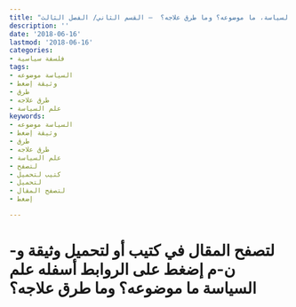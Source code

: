 ```yaml
---
title: "علم السياسة، ما موضوعه؟ وما طرق علاجه؟  – القسم الثاني/ الفصل الثالث"
description: ''
date: '2018-06-16'
lastmod: '2018-06-16'
categories:
- فلسفة سياسية
tags:
- السياسة موضوعه
- وثيقة إضغط
- طرق
- طرق علاجه
- علم السياسة
keywords:
- السياسة موضوعه
- وثيقة إضغط
- طرق
- طرق علاجه
- علم السياسة
- لتصفح
- كتيب لتحميل
- لتحميل
- لتصفح المقال
- إضغط

---
```

# **لتصفح المقال في كتيب أو لتحميل وثيقة و-ن-م إضغط على الروابط أسفله** **علم السياسة ما موضوعه؟ وما طرق علاجه؟**

###